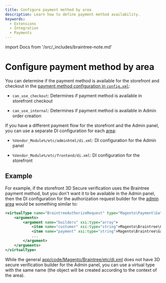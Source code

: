 ```yaml
---
title: Configure payment method by area
description: Learn how to define payment method availability.
keywords:
  - Extensions
  - Integration
  - Payments
---
```


import Docs from '/src/_includes/braintree-note.md'

<Docs />

# Configure payment method by area

You can determine if the payment method is available for the storefront and checkout in the [payment method configuration in `config.xml`](payment-option-config.md):

-  `can_use_checkout`: Determines if payment method is available in storefront checkout

-  `can_use_internal`: Determines if payment method is available in Admin order creation

If you have a different payment flow for the storefront and the Admin panel, you can use a separate DI configuration for each [area](../../../architecture/modules/areas.md#area-types):

-  `%Vendor_Module%/etc/adminhtml/di.xml`: DI configuration for the Admin panel

-  `%Vendor_Module%/etc/frontend/di.xml`: DI configuration for the storefront

## Example

For example, if the storefront 3D Secure verification uses the Braintree payment method, but you don't want it to be available in the Admin panel, then the DI configuration for the authorization request builder for the [admin area](https://github.com/magento/magento2/blob/2.3/app/code/Magento/Braintree/etc/adminhtml/di.xml) would be something similar to:

```xml
<virtualType name="BraintreeAuthorizeRequest" type="Magento\Payment\Gateway\Request\BuilderComposite">
    <arguments>
        <argument name="builders" xsi:type="array">
            <item name="customer" xsi:type="string">Magento\Braintree\Gateway\Request\CustomerDataBuilder</item>
            <item name="payment" xsi:type="string">Magento\Braintree\Gateway\Request\PaymentDataBuilder</item>
            ...
        </argument>
    </arguments>
</virtualType>
```

While the general [app/code/Magento/Braintree/etc/di.xml](https://github.com/magento/magento2/blob/2.3/app/code/Magento/Braintree/etc/di.xml) does not have 3D secure verification builder for the Admin panel, you can use a virtual type with the same name (the object will be created according to the context of the area).
